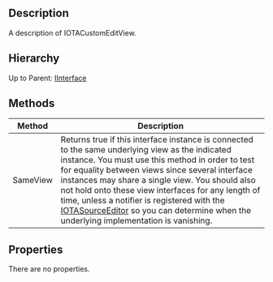 ## Description
A description of IOTACustomEditView.

## Hierarchy
Up to Parent: [IInterface](IInterface)
## Methods
| Method | Description |
| ------------- | ------------- |
| SameView | Returns true if this interface instance is connected to the same underlying view as the indicated instance.  You must use this method in order to test for equality between views since several interface instances may share a single view.  You should also not hold onto these view interfaces for any length of time, unless a notifier is registered with the [IOTASourceEditor](IOTASourceEditor) so you can determine when the underlying implementation is vanishing. | 

## Properties
There are no properties.
